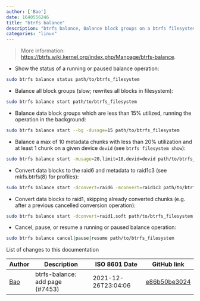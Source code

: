 ```yaml
---
author: ['Bao']
date: 1640556246
title: "btrfs balance"
description: "btrfs balance, Balance block groups on a btrfs filesystem."
categories: "linux"
---
```

> More information: <https://btrfs.wiki.kernel.org/index.php/Manpage/btrfs-balance>.

- Show the status of a running or paused balance operation:

```bash
sudo btrfs balance status path/to/btrfs_filesystem
```

- Balance all block groups (slow; rewrites all blocks in filesystem):

```bash
sudo btrfs balance start path/to/btrfs_filesystem
```

- Balance data block groups which are less than 15% utilized, running the operation in the background:

```bash
sudo btrfs balance start --bg -dusage=15 path/to/btrfs_filesystem
```

- Balance a max of 10 metadata chunks with less than 20% utilization and at least 1 chunk on a given device `devid` (see `btrfs filesystem show`):

```bash
sudo btrfs balance start -musage=20,limit=10,devid=devid path/to/btrfs_filesystem
```

- Convert data blocks to the raid6 and metadata to raid1c3 (see mkfs.btrfs(8) for profiles):

```bash
sudo btrfs balance start -dconvert=raid6 -mconvert=raid1c3 path/to/btrfs_filesystem
```

- Convert data blocks to raid1, skipping already converted chunks (e.g. after a previous cancelled conversion operation):

```bash
sudo btrfs balance start -dconvert=raid1,soft path/to/btrfs_filesystem
```

- Cancel, pause, or resume a running or paused balance operation:

```bash
sudo btrfs balance cancel|pause|resume path/to/btrfs_filesystem
```
List of changes to this documentation


Author | Description | ISO 8601 Date | GitHub link
------|-----|-----|-----
[Bao](mailto:qubidt@gmail.com) | btrfs-balance: add page (#7453) | 2021-12-26T23:04:06 | [e86b50be3024](https://github.com/tldr-pages/tldr/commit/e86b50be30242c899f0fc28d39a2b001d1ef23d3)


